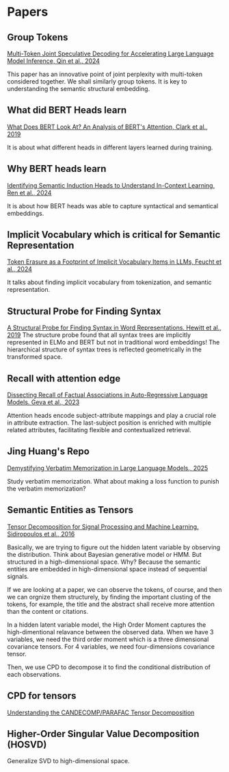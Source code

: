 # Papers

## Group Tokens
[Multi-Token Joint Speculative Decoding for Accelerating Large Language Model Inference, Qin et al., 2024](https://arxiv.org/abs/2407.09722v1)

This paper has an innovative point of joint perplexity with multi-token considered together. We shall similarly group tokens.
It is key to understanding the semantic structural embedding.

## What did BERT Heads learn
[What Does BERT Look At? An Analysis of BERT's Attention, Clark et al., 2019](https://arxiv.org/abs/1906.04341)

It is about what different heads in different layers learned during training.

## Why BERT heads learn
[Identifying Semantic Induction Heads to Understand In-Context Learning, Ren et al., 2024](https://arxiv.org/pdf/2402.13055)

It is about how BERT heads was able to capture syntactical and semantical embeddings.

## Implicit Vocabulary which is critical for Semantic Representation
[Token Erasure as a Footprint of Implicit Vocabulary Items in LLMs, Feucht et al., 2024](https://arxiv.org/abs/2406.20086)

It talks about finding implicit vocabulary from tokenization, and semantic representation. 

## Structural Probe for Finding Syntax
[A Structural Probe for Finding Syntax in Word Representations. Hewitt et al., 2019](https://aclanthology.org/N19-1419/)
The structure probe found that all syntax trees are implicitly represented in ELMo and BERT but not in traditional word embeddings!
The hierarchical structure of syntax trees is reflected geometrically in the transformed space.

## Recall with attention edge
[Dissecting Recall of Factual Associations in Auto-Regressive Language Models. Geva et al., 2023](https://arxiv.org/abs/2304.14767)

Attention heads encode subject-attribute mappings and play a crucial role in attribute extraction.
The last-subject position is enriched with multiple related attributes, facilitating flexible and contextualized retrieval.

## Jing Huang's Repo
[Demystifying Verbatim Memorization in Large Language Models., 2025](https://github.com/explanare/verbatim-memorization)

Study verbatim memorization. What about making a loss function to punish the verbatim memorization?


## Semantic Entities as Tensors

[Tensor Decomposition for Signal Processing and Machine Learning. Sidiropoulos et al., 2016](https://arxiv.org/abs/1607.01668)

Basically, we are trying to figure out the hidden latent variable by observing the distribution. Think about Bayesian generative model or HMM. But structured in a high-dimensional space. Why? Because the semantic entities are embedded in high-dimensional space instead of sequential signals.

If we are looking at a paper, we can observe the tokens, of course, and then we can orgnize them structurely, by finding the important clusting of the tokens, for example, the title and the abstract shall receive more attention than the content or citations.

In a hidden latent variable model, the High Order Moment captures the high-dimentional relavance between the observed data. When we have 3 variables, we need the third order moment which is a three dimensional covariance tensors. For 4 variables, we need four-dimensions covariance tensor.

Then, we use CPD to decompose it to find the conditional distribution of each observations.

## CPD for tensors
[Understanding the CANDECOMP/PARAFAC Tensor Decomposition](https://www.alexejgossmann.com/tensor_decomposition_CP/)

## Higher-Order Singular Value Decomposition (HOSVD)
Generalize SVD to high-dimensional space.




